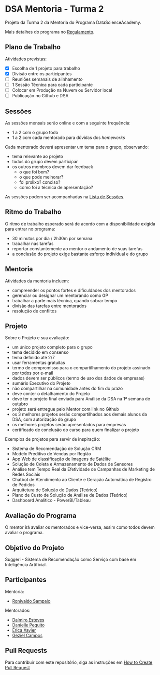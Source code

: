 # DSA Mentoria - Turma 2

Projeto da Turma 2 da Mentoria do Programa DataScienceAcademy.

Mais detalhes do programa no [Regulamento](https://blog.dsacademy.com.br/programa-de-mentoria-entre-os-alunos-dsa-temporada-2021/).

## Plano de Trabalho

Atividades previstas:
- [X] Escolha de 1 projeto para trabalho
- [X] Divisão entre os participantes
- [ ] Reuniões semanais de alinhamento
- [ ] 1 Sessão Técnica para cada participante
- [ ] Colocar em Produção na Nuvem ou Servidor local
- [ ] Publicação no Github e DSA

## Sessões

As sessões mensais serão online e com a seguinte frequência:
- 1 a 2 com o grupo todo
- 1 a 2 com cada mentorado para dúvidas dos *homeworks*

Cada mentorado deverá apresentar um tema para o grupo, observando:
- tema relevante ao projeto
- todos do grupo devem participar
- os outros membros devem dar feedback
  - o que foi bom?
  - o que pode melhorar?
  - foi prolixo? conciso?
  - como foi a técnica de apresentação?

As sessões podem ser acompanhadas na [Lista de Sessões](./SESSOES.md).

## Ritmo do Trabalho

O ritmo de trabalho esperado será de acordo com a disponibilidade exigida para entrar no programa:
- 30 minutos por dia / 2h30m por semana
- trabalhar nas tarefas
- reportar constantemente ao mentor o andamento de suas tarefas
- a conclusão do projeto exige bastante esforço individual e do grupo

## Mentoria

Atividades da mentoria incluem:
- compreender os pontos fortes e dificuldades dos mentorados
- gerenciar ou designar um mentorando como GP
- trabalhar a parte mais técnica, quando sobrar tempo
- divisão das tarefas entre mentorados
- resolução de conflitos

## Projeto

Sobre o Projeto e sua avaliação:
- um único projeto completo para o grupo
- tema decidido em consenso
- tema definido até 2/7
- usar ferramentas gratuitas
- termo de compromisso para o compartilhamento do projeto assinado por todos por e-mail
- dados devem ser públicos (termo de uso dos dados de empresas)
- sumário Executivo do Projeto
- não compartilhar na comunidade antes do fim do prazo
- deve conter o detalhamento do Projeto
- deve ter o projeto final enviado para Análise da DSA na 1ª semana de outubro
- projeto será entregue pelo Mentor com link no Github
- os 3 melhores projetos serão compartilhados aos demais alunos da DSA, com autorização do grupo
- os melhores projetos serão apresentados para empresas
- certificado de conclusão do curso para quem finalizar o projeto

Exemplos de projetos para servir de inspiração:
- Sistema de Recomendação de Solução CRM
- Modelo Preditivo de Vendas por Região
- App Web de classificação de Imagens de Satélite
- Solução de Coleta e Armazenamento de Dados de Sensores
- Análise tem Tempo Real da Efetividade de Campanhas de Marketing de Redes Sociais
- Chatbot de Atendimento ao Cliente e Geração Automática de Registro de Pedidos
- Arquitetura de Solução de Dados (Teórico)
- Plano de Custo de Solução de Análise de Dados (Teórico)
- Dashboard Analítico - PowerBI/Tableau

## Avaliação do Programa

O mentor irá avaliar os mentorados e vice-versa, assim como todos devem avaliar o programa.
 
## Objetivo do Projeto
 
Suggeri - Sistema de Recomendação como Serviço com base em Inteligência Artificial.
 
## Participantes
 
Mentoria:
 - [Ronivaldo Sampaio](https://github.com/ronivaldo/)

Mentorados:
- [Dalmiro Esteves](https://github.com/dalmiroe)
- [Danielle Pequito](https://github.com/danipequito)
- [Érica Xavier](https://github.com/ericaxv)
- [Geziel Campos](https://github.com/gezielmc)

## Pull Requests

Para contribuir com este repositório, siga as instruções em [How to Create Pull Request](https://opensource.com/article/19/7/create-pull-request-github)
